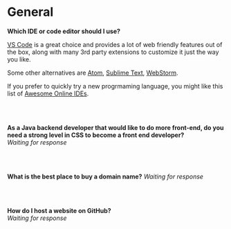  # General
 **Which IDE or code editor should I use?**
 
[VS Code](https://code.visualstudio.com) is a great choice and provides a lot of web friendly features out of the box, along with many 3rd party extensions to customize it just the way you like.

Some other alternatives are [Atom](https://atom.io), [Sublime Text](https://www.sublimetext.com), [WebStorm](https://www.jetbrains.com/webstorm/).

If you prefer to quickly try a new progrmaming language, you might like this list of [Awesome Online IDEs](https://ide.ceriously.com).

<br/><br/>

**As a Java backend developer that would like to do more front-end, do you need a strong level in CSS to become a front end developer?**  
 _Waiting for response_

<br/><br/>

**What is the best place to buy a domain name?**
_Waiting for response_

<br/><br/>

**How do I host a website on GitHub?**   
_Waiting for response_
